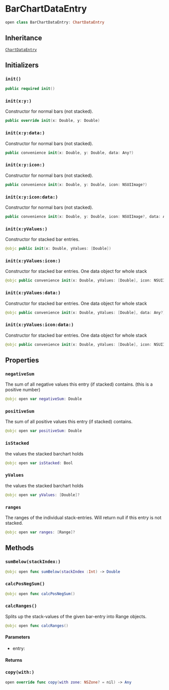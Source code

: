 # BarChartDataEntry

``` swift
open class BarChartDataEntry: ChartDataEntry
```

## Inheritance

[`ChartDataEntry`](/ChartDataEntry)

## Initializers

### `init()`

``` swift
public required init()
```

### `init(x:y:)`

Constructor for normal bars (not stacked).

``` swift
public override init(x: Double, y: Double)
```

### `init(x:y:data:)`

Constructor for normal bars (not stacked).

``` swift
public convenience init(x: Double, y: Double, data: Any?)
```

### `init(x:y:icon:)`

Constructor for normal bars (not stacked).

``` swift
public convenience init(x: Double, y: Double, icon: NSUIImage?)
```

### `init(x:y:icon:data:)`

Constructor for normal bars (not stacked).

``` swift
public convenience init(x: Double, y: Double, icon: NSUIImage?, data: Any?)
```

### `init(x:yValues:)`

Constructor for stacked bar entries.

``` swift
@objc public init(x: Double, yValues: [Double])
```

### `init(x:yValues:icon:)`

Constructor for stacked bar entries. One data object for whole stack

``` swift
@objc public convenience init(x: Double, yValues: [Double], icon: NSUIImage?)
```

### `init(x:yValues:data:)`

Constructor for stacked bar entries. One data object for whole stack

``` swift
@objc public convenience init(x: Double, yValues: [Double], data: Any?)
```

### `init(x:yValues:icon:data:)`

Constructor for stacked bar entries. One data object for whole stack

``` swift
@objc public convenience init(x: Double, yValues: [Double], icon: NSUIImage?, data: Any?)
```

## Properties

### `negativeSum`

The sum of all negative values this entry (if stacked) contains. (this is a positive number)

``` swift
@objc open var negativeSum: Double
```

### `positiveSum`

The sum of all positive values this entry (if stacked) contains.

``` swift
@objc open var positiveSum: Double
```

### `isStacked`

the values the stacked barchart holds

``` swift
@objc open var isStacked: Bool 
```

### `yValues`

the values the stacked barchart holds

``` swift
@objc open var yValues: [Double]?
```

### `ranges`

The ranges of the individual stack-entries. Will return null if this entry is not stacked.

``` swift
@objc open var ranges: [Range]?
```

## Methods

### `sumBelow(stackIndex:)`

``` swift
@objc open func sumBelow(stackIndex :Int) -> Double
```

### `calcPosNegSum()`

``` swift
@objc open func calcPosNegSum()
```

### `calcRanges()`

Splits up the stack-values of the given bar-entry into Range objects.

``` swift
@objc open func calcRanges()
```

#### Parameters

  - entry:

#### Returns

### `copy(with:)`

``` swift
open override func copy(with zone: NSZone? = nil) -> Any
```
